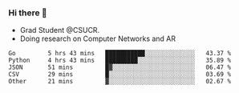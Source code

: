 ### Hi there 👋
- Grad Student @CSUCR. 
- Doing research on Computer Networks and AR
<!--START_SECTION:waka-->

```text
Go         5 hrs 43 mins   ███████████░░░░░░░░░░░░░░   43.37 %
Python     4 hrs 43 mins   █████████░░░░░░░░░░░░░░░░   35.89 %
JSON       51 mins         █▓░░░░░░░░░░░░░░░░░░░░░░░   06.47 %
CSV        29 mins         █░░░░░░░░░░░░░░░░░░░░░░░░   03.69 %
Other      21 mins         ▓░░░░░░░░░░░░░░░░░░░░░░░░   02.67 %
```

<!--END_SECTION:waka-->
<!--
**jluo117/jluo117** is a ✨ _special_ ✨ repository because its `README.md` (this file) appears on your GitHub profile.

Here are some ideas to get you started:

- 🔭 I’m currently working on ...
- 🌱 I’m currently learning ...
- 👯 I’m looking to collaborate on ...
- 🤔 I’m looking for help with ...
- 💬 Ask me about ...
- 📫 How to reach me: ...
- 😄 Pronouns: ...
- ⚡ Fun fact: ...
-->
